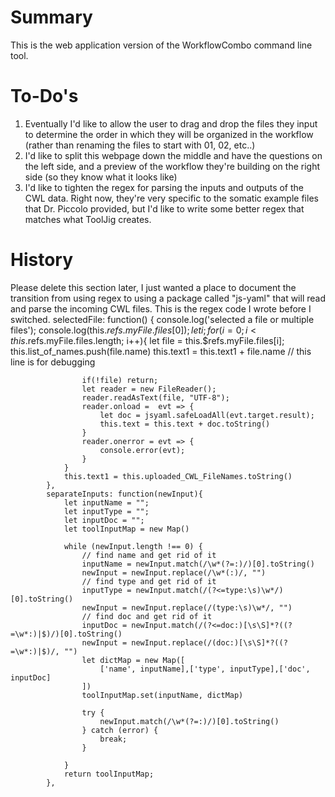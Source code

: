# Summary
This is the web application version of the WorkflowCombo command line tool.

# To-Do's
1. Eventually I'd like to allow the user to drag and drop the files they input to determine the order in which they will be organized in the workflow (rather than renaming the files to start with 01, 02, etc..)
2. I'd like to split this webpage down the middle and have the questions on the left side, and a preview of the workflow they're building on the right side (so they know what it looks like)
3. I'd like to tighten the regex for parsing the inputs and outputs of the CWL data. Right now, they're very specific to the somatic example files that Dr. Piccolo provided, but I'd like to write some better regex that matches what ToolJig creates.

# History
Please delete this section later, I just wanted a place to document the transition from using regex to using a package called "js-yaml" that will read and parse the incoming CWL files. 
This is the regex code I wrote before I switched. 
            selectedFile: function() {
                console.log('selected a file or multiple files');
                console.log(this.$refs.myFile.files[0]);
                let i;
                for(i=0; i < this.$refs.myFile.files.length; i++){
                    let file = this.$refs.myFile.files[i];
                    this.list_of_names.push(file.name)
                    this.text1 = this.text1 + file.name // this line is for debugging

                    if(!file) return;
                    let reader = new FileReader();
                    reader.readAsText(file, "UTF-8");
                    reader.onload =  evt => {
                        let doc = jsyaml.safeLoadAll(evt.target.result);
                        this.text = this.text + doc.toString()
                    }
                    reader.onerror = evt => {
                        console.error(evt);
                    }
                }
                this.text1 = this.uploaded_CWL_FileNames.toString()
            },
            separateInputs: function(newInput){
                let inputName = "";
                let inputType = "";
                let inputDoc = "";
                let toolInputMap = new Map()

                while (newInput.length !== 0) {
                    // find name and get rid of it
                    inputName = newInput.match(/\w*(?=:)/)[0].toString()
                    newInput = newInput.replace(/\w*(:)/, "")
                    // find type and get rid of it
                    inputType = newInput.match(/(?<=type:\s)\w*/)[0].toString()
                    newInput = newInput.replace(/(type:\s)\w*/, "")
                    // find doc and get rid of it
                    inputDoc = newInput.match(/(?<=doc:)[\s\S]*?((?=\w*:)|$)/)[0].toString()
                    newInput = newInput.replace(/(doc:)[\s\S]*?((?=\w*:)|$)/, "")
                    let dictMap = new Map([
                        ['name', inputName],['type', inputType],['doc', inputDoc]
                    ])
                    toolInputMap.set(inputName, dictMap)

                    try {
                        newInput.match(/\w*(?=:)/)[0].toString()
                    } catch (error) {
                        break;
                    }

                }
                return toolInputMap;
            },

